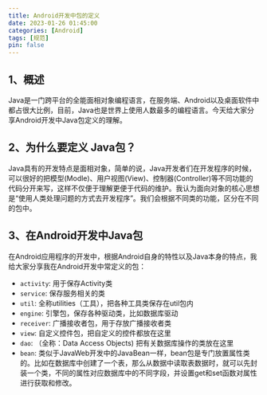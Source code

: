```yaml
---
title: Android开发中包的定义
date: 2023-01-26 01:45:00
categories: [Android]
tags: [规范]
pin: false
---
```


## 1、概述

Java是一门跨平台的全能面相对象编程语言，在服务端、Android以及桌面软件中都占很大比例，目前，Java也是世界上使用人数最多的编程语言。今天给大家分享Android开发中Java包定义的理解。

## 2、为什么要定义 Java包？

Java具有的开发特点是面相对象，简单的说，Java开发者们在开发程序的时候，可以很好的把模型(Modle)、用户视图(View)、控制器(Controller)等不同功能的代码分开来写，这样不仅便于理解更便于代码的维护。我认为面向对象的核心思想是“使用人类处理问题的方式去开发程序”。我们会根据不同类的功能，区分在不同的包中。

## 3、在Android开发中Java包

在Android应用程序的开发中，根据Android自身的特性以及Java本身的特点，我给大家分享我在Android开发中常定义的包：

- `activity`:  用于保存Activity类
- `service`:  保存服务相关的类
- `util`:  全称utilities（工具），把各种工具类保存在util包内
- `engine`:  引擎包，保存各种驱动类，比如数据库驱动
- `receiver`:  广播接收者包，用于存放广播接收者类
- `view`:  自定义控件包，把自定义的控件都放在这里
- `dao`: （全称：Data Access Objects) 把有关数据库操作的类放在这里
- `bean`:  类似于JavaWeb开发中的JavaBean一样，bean包是专门放置属性类的。比如在数据库中创建了一个表，那么从数据中读取表数据时，就可以先封装一个类，不同的属性对应数据库中的不同字段，并设置get和set函数对属性进行获取和修改。
